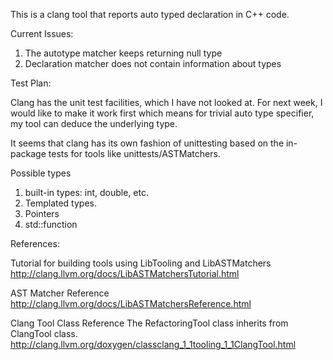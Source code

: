 This is a clang tool that reports auto typed declaration in C++ code.

Current Issues:
1. The autotype matcher keeps returning null type
2. Declaration matcher does not contain information about types


Test Plan:

Clang has the unit test facilities, which I have not looked at. For next week, I would like to make it work first which means for trivial auto type specifier, my tool can deduce the underlying type.

It seems that clang has its own fashion of unittesting based on the in-package tests for tools like unittests/ASTMatchers.

Possible types
1. built-in types: int, double, etc.
2. Templated types.
3. Pointers
4. std::function

References:

Tutorial for building tools using LibTooling and LibASTMatchers
http://clang.llvm.org/docs/LibASTMatchersTutorial.html

AST Matcher Reference
http://clang.llvm.org/docs/LibASTMatchersReference.html

Clang Tool Class Reference
The RefactoringTool class inherits from ClangTool class.
http://clang.llvm.org/doxygen/classclang_1_1tooling_1_1ClangTool.html
